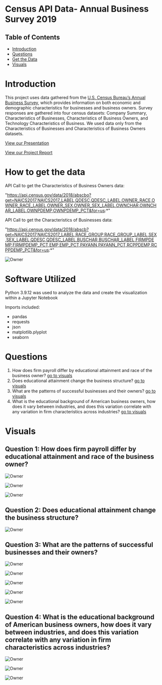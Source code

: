 # Census API Data- Annual Business Survey 2019
## Table of Contents
* [Introduction](#Introduction)
* [Questions](#Questions)
* [Get the Data](#data)
* [Visuals](#Visuals)



# Introduction
This project uses data gathered from the [U.S. Census Bureau’s Annual Business Survey](https://www.census.gov/data/developers/data-sets/abs.2019.html), which provides information on both economic and demographic characteristics for businesses and business owners. Survey responses are gathered into four census datasets: Company Summary, Characteristics of Businesses, Characteristics of Business Owners, and Technology Characteristics of Business. We used data only from the Characteristics of Businesses and Characteristics of Business Owners datasets. 

[View our Presentation](https://docs.google.com/presentation/d/1WutSR1Dwtx_6uWYGedaDQSpv1CQMOPqWjjURKrt36Jg/edit?usp=sharing)

[View our Project Report](https://docs.google.com/document/d/1ZHFal6RjUJfD8Rb6ciDHICtxff8mbLKkd7xuRR6WHIc/edit?usp=sharing)



<a name='data'></a>
# How to get the data

API Call to get the Characteristics of Business Owners data:

  "https://api.census.gov/data/2018/abscbo?get=NAICS2017,NAICS2017_LABEL,QDESC,QDESC_LABEL,OWNER_RACE,OWNER_RACE_LABEL,OWNER_SEX,OWNER_SEX_LABEL,OWNCHAR,OWNCHAR_LABEL,OWNPDEMP,OWNPDEMP_PCT&for=us:*"


API Call to get the Characteristics of Businesses data:

"https://api.census.gov/data/2018/abscb?get=NAICS2017,NAICS2017_LABEL,RACE_GROUP,RACE_GROUP_LABEL,SEX,SEX_LABEL,QDESC,QDESC_LABEL,BUSCHAR,BUSCHAR_LABEL,FIRMPDEMP,FIRMPDEMP_PCT,EMP,EMP_PCT,PAYANN,PAYANN_PCT,RCPPDEMP,RCPPDEMP_PCT&for=us:*"

![Owner](https://github.com/EduardStalmakov/US-Census-Data-API/blob/main/merged_data_pic.PNG)

# Software Utilized

Python 3.9.12 was used to analyze the data and create the visualization within a Jupyter Notebook

Imports included:
* pandas
* requests
* json
* matplotlib.plyplot
* seaborn


# Questions
1. How does firm payroll differ by educational attainment and race of the business owner? [go to visuals](#q1)
2. Does educational attainment change the business structure? [go to visuals](#q2)
3. What are the patterns of successful businesses and their owners? [go to visuals](#q3)
4. What is the educational background of American business owners, how does it vary between industries, and does this variation correlate with any variation in firm characteristics across industries? [go to visuals](#q4)

# Visuals

<a name='q1'></a>
## Question 1: How does firm payroll differ by educational attainment and race of the business owner?

![Owner](https://github.com/EduardStalmakov/US-Census-Data-API/blob/main/Median_Salary_by_all_degrees.png)

![Owner](https://github.com/EduardStalmakov/US-Census-Data-API/blob/main/Race_education.png)

![Owner](https://github.com/EduardStalmakov/US-Census-Data-API/blob/main/payroll_education_race.png)

<a name='q2'></a>
## Question 2: Does educational attainment change the business structure?

![Owner](https://github.com/EduardStalmakov/US-Census-Data-API/blob/main/WorkerType.png)

<a name='q3'></a>
## Question 3: What are the patterns of successful businesses and their owners? 

![Owner](https://github.com/EduardStalmakov/US-Census-Data-API/blob/main/tarick-1.png)

![Owner](https://github.com/EduardStalmakov/US-Census-Data-API/blob/main/tarick-2.png)

![Owner](https://github.com/EduardStalmakov/US-Census-Data-API/blob/main/tarick-3.png)

![Owner](https://github.com/EduardStalmakov/US-Census-Data-API/blob/main/tarick4.png)

![Owner](https://github.com/EduardStalmakov/US-Census-Data-API/blob/main/tarick-5.png)

<a name='q4'></a>
## Question 4: What is the educational background of American business owners, how does it vary between industries, and does this variation correlate with any variation in firm characteristics across industries?

![Owner](https://github.com/EduardStalmakov/US-Census-Data-API/blob/main/dennis-1.png)

![Owner](https://github.com/EduardStalmakov/US-Census-Data-API/blob/main/dennis-2.png)

![Owner](https://github.com/EduardStalmakov/US-Census-Data-API/blob/main/dennis-3.png)

